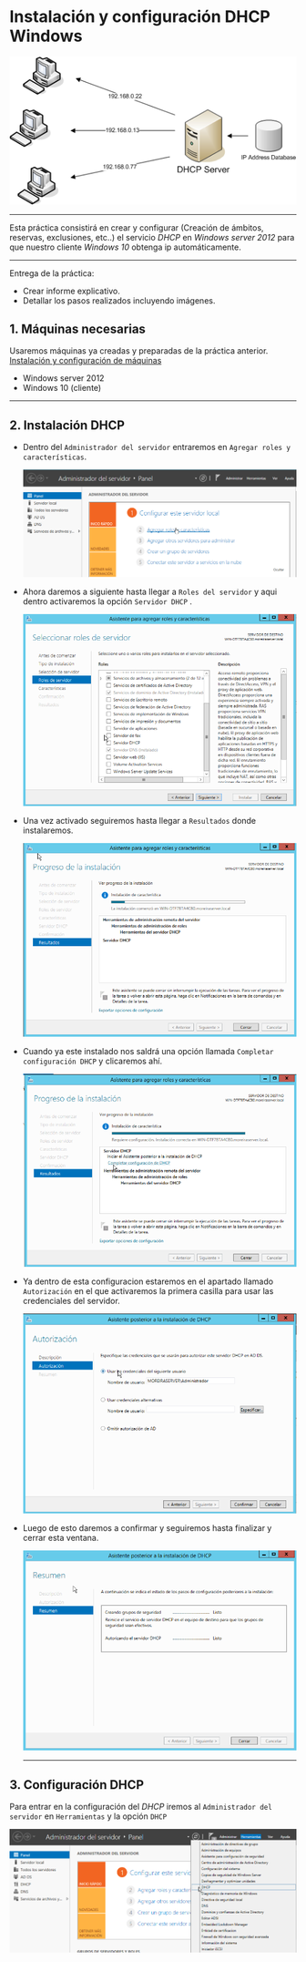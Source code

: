# Instalación y configuración DHCP Windows

![portada](./images/portada.png)

___

Esta práctica consistirá en crear y configurar (Creación de ámbitos, reservas, exclusiones, etc..) el servicio *DHCP* en *Windows server 2012* para que nuestro cliente *Windows 10* obtenga ip automáticamente.

___

Entrega de la práctica:

- Crear informe explicativo.
- Detallar los pasos realizados incluyendo imágenes.

## 1. Máquinas necesarias

Usaremos máquinas ya creadas y preparadas de la práctica anterior. [Instalación y configuración de máquinas](https://github.com/oscarmoreira11/ASIR/blob/master/Servicios_de_red/1-Instalaci%C3%B3n_y_configuraci%C3%B3n_de_m%C3%A1quinas/Instalacion_y_configuracion_de_maquinas.md)

- Windows server 2012
- Windows 10 (cliente)

___

## 2. Instalación DHCP

- Dentro del `Administrador del servidor` entraremos en `Agregar roles y características`.

  ![1](./images/1.png)

- Ahora daremos a siguiente hasta llegar a `Roles del servidor` y aqui dentro activaremos la opción `Servidor DHCP` .

  ![2](./images/2.png)

- Una vez activado seguiremos hasta llegar a `Resultados` donde instalaremos.

  ![3](./images/3.png)

- Cuando ya este instalado nos saldrá una opción llamada `Completar configuración DHCP` y clicaremos ahí.

  ![4](./images/4.png)

- Ya dentro de esta configuracion estaremos en el apartado llamado `Autorización` en el que activaremos la primera casilla para usar las credenciales del servidor.

  ![5](./images/5.png)

- Luego de esto daremos a confirmar y seguiremos hasta finalizar y cerrar esta ventana.

  ![6](./images/6.png)

  ___

## 3. Configuración DHCP

Para entrar en la configuración del *DHCP* iremos al `Administrador del servidor` en `Herramientas` y la opción `DHCP`

![7](./images/9.png)

